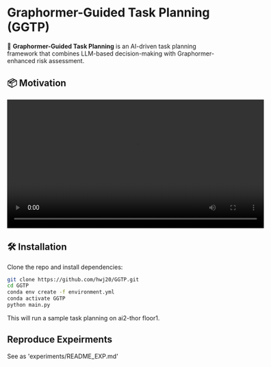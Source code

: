 # Graphormer-Guided Task Planning (GGTP)

🚀 **Graphormer-Guided Task Planning** is an AI-driven task planning framework that combines LLM-based decision-making with Graphormer-enhanced risk assessment.

## 📦 Motivation
<video width="600" controls>
  <source src="./docs/video.mp4" type="video/mp4">
  Your browser does not support the video tag.
</video>



## 🛠 Installation
Clone the repo and install dependencies:
```bash
git clone https://github.com/hwj20/GGTP.git
cd GGTP
conda env create -f environment.yml
conda activate GGTP
python main.py
```
This will run a sample task planning on ai2-thor floor1.

## Reproduce Expeirments
See as 'experiments/README_EXP.md'

